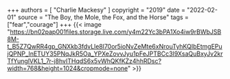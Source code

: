 +++
authors = [
  "Charlie Mackesy"
]
copyright = "2019"
date = "2022-02-01"
source = "The Boy, the Mole, the Fox, and the Horse"
tags = ["fear","courage"]
+++
{{< image "https://bn02pap001files.storage.live.com/y4m22Yc3bPA1Xo4iw9rBWbJSB8M-t_B5Z7QwRR4gp_GNXkb3fdvLle8l70or5ioNvZeMte6xNrouTyhKQIbEtmgEPujQPNP_InETUY35PNqJkR5Oa_YPXeZovvJyu1pFeJPTBCc3I9XsaQuBxyJv2krTfYunglVKL1_7r-j8hvITHqdS6x5vWhQKfKZz4hhRDsc?width=768&height=1024&cropmode=none" >}}
